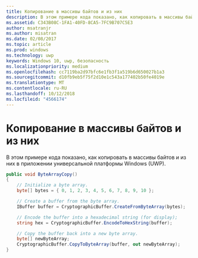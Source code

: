 ```yaml
---
title: Копирование в массивы байтов и из них
description: В этом примере кода показано, как копировать в массивы байтов и из них в приложении универсальной платформы Windows (UWP).
ms.assetid: C343B08C-1FA1-40FD-8CA5-7FC9B707C5E3
author: msatranjr
ms.author: misatran
ms.date: 02/08/2017
ms.topic: article
ms.prod: windows
ms.technology: uwp
keywords: Windows 10, uwp, безопасность
ms.localizationpriority: medium
ms.openlocfilehash: cc7119ba2d97bfc6e1fb3f1a519b6d650027b1a3
ms.sourcegitcommit: d10fb9eb5f75f2d10e1c543a177402b50fe4019e
ms.translationtype: MT
ms.contentlocale: ru-RU
ms.lasthandoff: 10/12/2018
ms.locfileid: "4566174"
---
```

# <a name="copy-to-and-from-byte-arrays"></a>Копирование в массивы байтов и из них



В этом примере кода показано, как копировать в массивы байтов и из них в приложении универсальной платформы Windows (UWP).

```cs
public void ByteArrayCopy()
{
    // Initialize a byte array.
    byte[] bytes = { 0, 1, 2, 3, 4, 5, 6, 7, 8, 9, 10 };

    // Create a buffer from the byte array.
    IBuffer buffer = CryptographicBuffer.CreateFromByteArray(bytes);

    // Encode the buffer into a hexadecimal string (for display);
    string hex = CryptographicBuffer.EncodeToHexString(buffer);

    // Copy the buffer back into a new byte array.
    byte[] newByteArray;
    CryptographicBuffer.CopyToByteArray(buffer, out newByteArray);
}
```